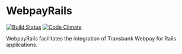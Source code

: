 # WebpayRails

[![Build Status](https://travis-ci.com/limcross/webpay_rails.svg?token=x5A97TEb4yuM38tPHvD3&branch=master)](https://travis-ci.com/limcross/webpay_rails)
[![Code Climate](https://codeclimate.com/github/limcross/webpay_rails/badges/gpa.svg)](https://codeclimate.com/github/limcross/webpay_rails)

WebpayRails facilitates the integration of Transbank Webpay for Rails applications.
